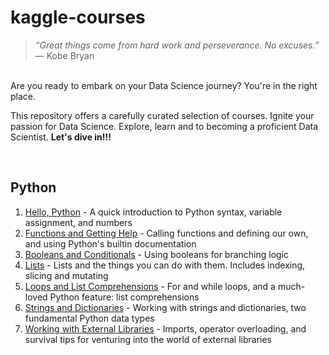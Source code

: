 # kaggle-courses
>*“Great things come from hard work and perseverance. No excuses.”*  — Kobe Bryan
<br />
Are you ready to embark on your Data Science journey? You're in the right place. 

This repository offers a carefully curated selection of courses.  Ignite your passion for Data Science. Explore, learn and to becoming a proficient Data Scientist.
**Let's dive in!!!**
<!--Thanks, https://www.kaggle.com/-->
<br />

Python 
------------- 
1. [Hello, Python](Python/1.exercise-syntax-variables-and-numbers.ipynb) - A quick introduction to Python syntax, variable assignment, and numbers
2. [Functions and Getting Help](Python/2.exercise-functions-and-getting-help.ipynb) - Calling functions and defining our own, and using Python's builtin documentation
3. [Booleans and Conditionals](Python/3.exercise-booleans-and-conditionals.ipynb) - Using booleans for branching logic
4. [Lists](Python/4.exercise-lists.ipynb) - Lists and the things you can do with them. Includes indexing, slicing and mutating
5. [Loops and List Comprehensions](Python/4.exercise-lists.ipynb) - For and while loops, and a much-loved Python feature: list comprehensions
6. [Strings and Dictionaries](Python/4.exercise-lists.ipynb) - Working with strings and dictionaries, two fundamental Python data types
7. [Working with External Libraries](Python/4.exercise-lists.ipynb) - Imports, operator overloading, and survival tips for venturing into the world of external libraries
